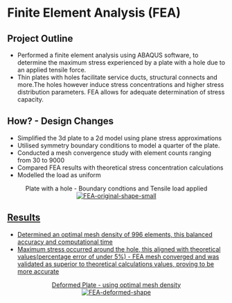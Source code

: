 <h1>Finite Element Analysis (FEA)</h1>

<h2>Project Outline</h2>
<ul>
<li>Performed a finite element analysis using ABAQUS software, to determine the maximum stress experienced by a plate with a hole due to an applied tensile force.</li>
<li>Thin plates with holes facilitate service ducts, structural connects and more.The holes however induce stress concentrations and higher stress distribution parameters. FEA allows for adequate determination of stress capacity. </li>
</ul>  

<h2>How? - Design Changes</h2>
<ul>
<li>Simplified the 3d plate to a 2d model using plane stress approximations  </li>
<li>Utilised symmetry boundary conditions to model a quarter of the plate.</li>
<li>Conducted a mesh convergence study with element counts ranging from 30 to 9000 </li>
<li>Compared FEA results with theoretical stress concentration calculations </li>
<li>Modelled the load as uniform</li>
</ul>
  <p align="center"> 
Plate with a hole - Boundary condtions and Tensile load applied<br/>
      <a href="https://imgbb.com/"><img src="https://i.ibb.co/7tZJj2Pw/FEA-original-shape-small.png" alt="FEA-original-shape-small" border="0">
      
<h2>Results</h2>
    <ul>
  <li>Determined an optimal mesh density of 996 elements, this balanced accuracy and computational time </li>
  <li>Maximum stress occurred around the hole, this aligned with theoretical values(percentage error of under 5%) - FEA mesh converged and was validated as superior to theoretical calculations values, proving to be more accurate</li>
</ul>
  <p align="center"> 
Deformed Plate - using optimal mesh density
    <br/>
<a href="https://imgbb.com/"><img src="https://i.ibb.co/mVYqLRWr/FEA-deformed-shape.png" alt="FEA-deformed-shape" border="0">

<!--
 ```diff
- text in red
+ text in green
! text in orange
# text in gray
@@ text in purple (and bold)@@
```
--!>

